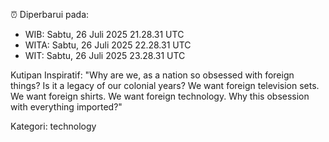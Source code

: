 ⏰ Diperbarui pada:
- WIB: Sabtu, 26 Juli 2025 21.28.31 UTC
- WITA: Sabtu, 26 Juli 2025 22.28.31 UTC
- WIT: Sabtu, 26 Juli 2025 23.28.31 UTC

Kutipan Inspiratif:
"Why are we, as a nation so obsessed with foreign things? Is it a legacy of our colonial years? We want foreign television sets. We want foreign shirts. We want foreign technology. Why this obsession with everything imported?"


Kategori: technology

